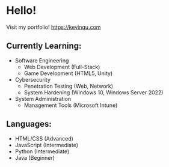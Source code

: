 # Hello!
Visit my portfolio! https://kevinqu.com

## Currently Learning:
- Software Engineering
  - Web Development (Full-Stack)
  - Game Development (HTML5, Unity)
- Cybersecurity
  - Penetration Testing (Web, Network)
  - System Hardening (Windows 10, Windows Server 2022)
- System Administration
  - Management Tools (Microsoft Intune)

## Languages:
- HTML/CSS (Advanced)
- JavaScript (Intermediate)
- Python (Intermediate)
- Java (Beginner)
